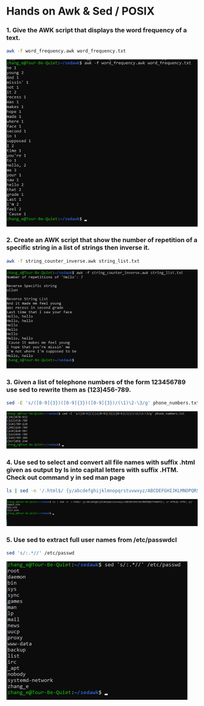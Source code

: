 # Hands on Awk & Sed / POSIX
### 1. Give the AWK script that displays the word frequency of a text.

```bash
awk -f word_frequency.awk word_frequency.txt
```

![Alt text](../screenshots/4.png)

### 2. Create an AWK script that show the number of repetition of a specific string in a list of strings then inverse it.

```bash
awk -f string_counter_inverse.awk string_list.txt
```

![Alt text](../screenshots/2.png)

### 3. Given a list of telephone numbers of the form 123456789 use sed to rewrite them as (123)456-789.

```bash
sed -E 's/([0-9]{3})([0-9]{3})([0-9]{3})/(\1)\2-\3/g' phone_numbers.txt  
```
![Alt text](../screenshots/0.png)

### 4. Use sed to select and convert all file names with suffix .html given as output by ls into capital letters with suffix .HTM. Check out command y in sed man page

```bash
ls | sed -n '/.html$/ {y/abcdefghijklmnopqrstuvwxyz/ABCDEFGHIJKLMNOPQRSTUVWXYZ/; s/.HTML$/.HTM/; p}'
```
![Alt text](../screenshots/1.png)

### 5. Use sed to extract full user names from /etc/passwdcl

```bash
sed 's/:.*//' /etc/passwd 
```
![Alt text](../screenshots/3.png)